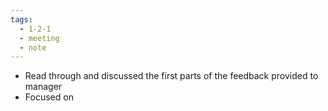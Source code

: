 ```yaml
---
tags:
  - 1-2-1
  - meeting
  - note
---
```

- Read through and discussed the first parts of the feedback provided to manager
- Focused on 